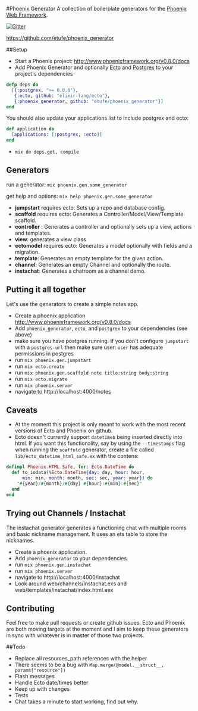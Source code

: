 #Phoenix Generator
A collection of boilerplate generators for the [Phoenix Web Framework](https://github.com/phoenixframework/phoenix).

[![Gitter](https://badges.gitter.im/Join%20Chat.svg)](https://gitter.im/etufe/phoenix_generator?utm_source=badge&utm_medium=badge&utm_campaign=pr-badge&utm_content=badge)

https://github.com/etufe/phoenix_generator

##Setup
 - Start a Phoenix project: http://www.phoenixframework.org/v0.8.0/docs
 - Add Phoenix Generator and optionally [Ecto](https://github.com/elixir-lang/ecto) and [Postgrex](https://github.com/ericmj/postgrex) to your project's dependencies

```elixir
defp deps do
  [{:postgrex, ">= 0.0.0"},
   {:ecto, github: "elixir-lang/ecto"},
   {:phoenix_generator, github: "etufe/phoenix_generator"}]
end
```

You should also update your applications list to include postgrex and ecto:

```elixir
def application do
  [applications: [:postgrex, :ecto]]
end
```
 - `mix do deps.get, compile`

## Generators
run a generator: `mix phoenix.gen.some_generator`

get help and options: `mix help phoenix.gen.some_generator`

 - **jumpstart** requires ecto: Sets up a repo and database config.
 - **scaffold** requires ecto: Generates a Controller/Model/View/Template scaffold.
 - **controller** : Generates a controller and optionally sets up a view, actions and templates.
 - **view**: generates a view class
 - **ectomodel** requires ecto: Generates a model optionally with fields and a migration.
 - **template**: Generates an empty template for the given action.
 - **channel**: Generates an empty Channel and optionally the route.
 - **instachat**: Generates a chatroom as a channel demo.

## Putting it all together
Let's use the generators to create a simple notes app.

 - Create a phoenix application http://www.phoenixframework.org/v0.8.0/docs
 - Add `phoenix_generator`, `ecto`, and `postgrex` to your dependencies (see above)
 - make sure you have postgres running. If you don't configure `jumpstart` with a `postgres-url` then make sure user: `user` has adequate permissions in postgres
 - run `mix phoenix.gen.jumpstart`
 - run `mix ecto.create`
 - run `mix phoenix.gen.scaffold note title:string body:string`
 - run `mix ecto.migrate`
 - run `mix phoenix.server`
 - navigate to http://localhost:4000/notes

## Caveats
 - At the moment this project is only meant to work with the most recent versions of Ecto and Phoenix on github.
 - Ecto doesn't currently support `datetime`s being inserted directly into html. If you want this functionality, say by using the `--timestamps` flag when running the `scaffold` generator, create a file called `lib/ecto_datetime_html_safe.ex` with the contens:
```elixir
defimpl Phoenix.HTML.Safe, for: Ecto.DateTime do
  def to_iodata(%Ecto.DateTime{day: day, hour: hour,
      min: min, month: month, sec: sec, year: year}) do
    "#{year}/#{month}/#{day} #{hour}:#{min}:#{sec}"
  end
end

```

## Trying out Channels / Instachat
The instachat generator generates a functioning chat with multiple rooms and basic nickname management. It uses an ets table to store the nicknames.

 - Create a phoenix application.
 - Add `phoenix_generator` to your dependencies.
 - run `mix phoenix.gen.instachat`
 - run `mix phoenix.server`
 - navigate to http://localhost:4000/instachat
 - Look around web/channels/instachat.exs and web/templates/instachat/index.html.eex

## Contributing
Feel free to make pull requests or create github issues. Ecto and Phoenix are both moving targets at the moment and I aim to keep these generators in sync with whatever is in master of those two projects.

##Todo
  - Replace all resources_path references with the helper
  - There seems to be a bug with `Map.merge(@model.__struct__, params["resource"])`
  - Flash messages
  - Handle Ecto date/times better
  - Keep up with changes
  - Tests
  - Chat takes a minute to start working, find out why.
